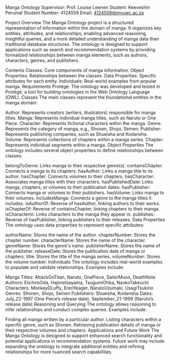 Manga Ontology
Supervisor: Prof. Louise Leenen
Student: Keeveshin Perumal
Student Number: 4124559
Email: 4124559@myuwc.ac.za

Project Overview
The Manga Ontology project is a structured representation of information within the domain of manga. It organizes key entities, attributes, and relationships, enabling advanced reasoning, insightful queries, and a more detailed understanding of manga data than traditional database structures. The ontology is designed to support applications such as search and recommendation systems by providing formalized relationships between manga elements, such as authors, characters, genres, and publishers.

Contents
Classes: Core components of manga information.
Object Properties: Relationships between the classes.
Data Properties: Specific attributes for each entity.
Individuals: Real-world examples from popular manga.
Requirements
Protégé: The ontology was developed and tested in Protégé, a tool for building ontologies in the Web Ontology Language (OWL).
Classes
The main classes represent the foundational entities in the manga domain:

Author: Represents creators (writers, illustrators) responsible for manga titles.
Manga: Represents individual manga titles, such as Naruto or One Piece.
Character: Represents fictional characters within the manga.
Genre: Represents the category of manga, e.g., Shonen, Shojo, Seinen.
Publisher: Represents publishing companies, such as Shueisha and Kodansha.
Volume: Represents collections of chapters within a manga series.
Chapter: Represents individual segments within a manga.
Object Properties
The ontology includes several object properties to define relationships between classes:

belongToGenre: Links manga to their respective genre(s).
containsChapter: Connects a manga to its chapters.
hasAuthor: Links a manga title to its author.
hasChapter: Connects volumes to their chapters.
hasCharacter: Associates manga titles with their characters.
hasPublishedDate: Links manga, chapters, or volumes to their publication dates.
hasPublisher: Connects manga or volumes to their publishers.
hasVolume: Links manga to their volumes.
includesManga: Connects a genre to the manga titles it includes.
isAuthorOf: Reverse of hasAuthor, linking authors to their works.
isChapterOf: Reverse of containsChapter, linking chapters to their manga.
isCharacterIn: Links characters to the manga they appear in.
publishes: Reverse of hasPublisher, linking publishers to their releases.
Data Properties
The ontology uses data properties to represent specific attributes:

authorName: Stores the name of the author.
chapterNumber: Stores the chapter number.
characterName: Stores the name of the character.
genreName: Stores the genre's name.
publisherName: Stores the name of the publisher.
releaseDate: Stores the publication date of manga or chapters.
title: Stores the title of the manga series.
volumeNumber: Stores the volume number.
Individuals
The ontology includes real-world examples to populate and validate relationships. Examples include:

Manga Titles: AttackOnTitan, Naruto, OnePiece, SailorMoon, DeathNote
Authors: EiichiroOda, HajimeIsayama, TsugumiOhba, NaokoTakeuchi
Characters: MonkeyDLuffy, ErenYeager, NarutoUzumaki, UsagiTsukino
Genres: Shonen, Shojo, Seinen
Publishers: Shueisha, Kodansha
Dates: July_22-1997 (One Piece’s release date), September_21-1999 (Naruto’s release date)
Reasoning and Querying
The ontology allows reasoning to infer relationships and conduct complex queries. Examples include:

Finding all manga written by a particular author.
Listing characters within a specific genre, such as Shonen.
Retrieving publication details of manga or their respective volumes and chapters.
Applications and Future Work
The Manga Ontology is designed to support enhanced search functionality and potential applications in recommendation systems. Future work may include expanding the ontology to integrate additional entities and refining relationships for more nuanced search capabilities.
